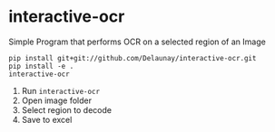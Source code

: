 interactive-ocr
===============

Simple Program that performs OCR on a selected region of an Image

    pip install git+git://github.com/Delaunay/interactive-ocr.git
    pip install -e .
    interactive-ocr
  

1. Run `interactive-ocr`
2. Open image folder
3. Select region to decode
4. Save to excel

